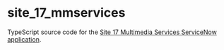 # site_17_mmservices

TypeScript source code for the [Site 17 Multimedia Services ServiceNow application](https://github.com/USASOC-HQ/x_44813_mmservices).
